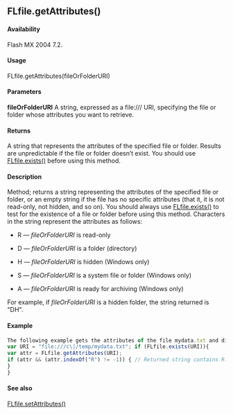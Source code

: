 ## FLfile.getAttributes()

#### Availability

Flash MX 2004 7.2.

#### Usage

FLfile.getAttributes(fileOrFolderURI)

#### Parameters

**fileOrFolderURI** A string, expressed as a file:/// URI, specifying the file or folder whose attributes you want to retrieve.

#### Returns

A string that represents the attributes of the specified file or folder.
Results are unpredictable if the file or folder doesn’t exist. You should use [FLfile.exists()](#!AdobeDocs/developers-animatesdk-docs/master/FLfile_object/FLfile2.md) before using this method.

#### Description

Method; returns a string representing the attributes of the specified file or folder, or an empty string if the file has no specific attributes (that it, it is not read-only, not hidden, and so on). You should always use [FLfile.exists()](#!AdobeDocs/developers-animatesdk-docs/master/FLfile_object/FLfile2.md) to test for the existence of a file or folder before using this method.
Characters in the string represent the attributes as follows:

-   R — *fileOrFolderURI* is read-only

-   D — *fileOrFolderURI* is a folder (directory)

-   H — *fileOrFolderURI* is hidden (Windows only)

-   S — *fileOrFolderURI* is a system file or folder (Windows only)

-   A — *fileOrFolderURI* is ready for archiving (Windows only)

For example, if *fileOrFolderURI* is a hidden folder, the string returned is "DH".

#### Example

```javascript
The following example gets the attributes of the file mydata.txt and displays an alert box if the file is read-only.
var URI = "file:///c\|/temp/mydata.txt"; if (FLfile.exists(URI)){
var attr = FLfile.getAttributes(URI);
if (attr && (attr.indexOf("R") != -1)) { // Returned string contains R. alert(URI + " is read only!");
}
}

```
#### See also

[FLfile.setAttributes()](#!AdobeDocs/developers-animatesdk-docs/master/FLfile_object/FLfile13.md)
